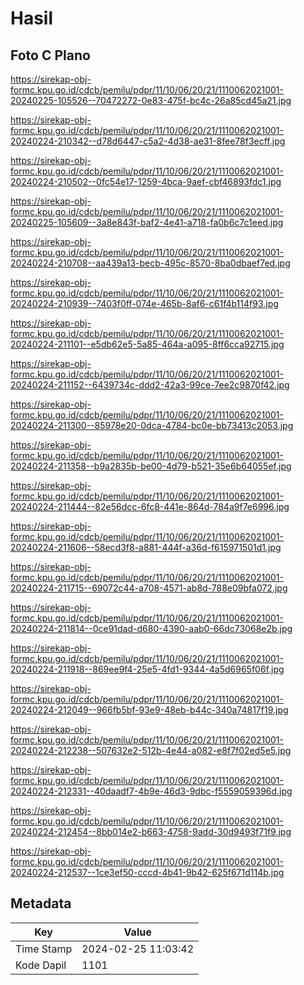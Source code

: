 # Hasil

## Foto C Plano

https://sirekap-obj-formc.kpu.go.id/cdcb/pemilu/pdpr/11/10/06/20/21/1110062021001-20240225-105526--70472272-0e83-475f-bc4c-26a85cd45a21.jpg

https://sirekap-obj-formc.kpu.go.id/cdcb/pemilu/pdpr/11/10/06/20/21/1110062021001-20240224-210342--d78d6447-c5a2-4d38-ae31-8fee78f3ecff.jpg

https://sirekap-obj-formc.kpu.go.id/cdcb/pemilu/pdpr/11/10/06/20/21/1110062021001-20240224-210502--0fc54e17-1259-4bca-9aef-cbf46893fdc1.jpg

https://sirekap-obj-formc.kpu.go.id/cdcb/pemilu/pdpr/11/10/06/20/21/1110062021001-20240225-105609--3a8e843f-baf2-4e41-a718-fa0b6c7c1eed.jpg

https://sirekap-obj-formc.kpu.go.id/cdcb/pemilu/pdpr/11/10/06/20/21/1110062021001-20240224-210708--aa439a13-becb-495c-8570-8ba0dbaef7ed.jpg

https://sirekap-obj-formc.kpu.go.id/cdcb/pemilu/pdpr/11/10/06/20/21/1110062021001-20240224-210939--7403f0ff-074e-465b-8af6-c61f4b114f93.jpg

https://sirekap-obj-formc.kpu.go.id/cdcb/pemilu/pdpr/11/10/06/20/21/1110062021001-20240224-211101--e5db62e5-5a85-464a-a095-8ff6cca92715.jpg

https://sirekap-obj-formc.kpu.go.id/cdcb/pemilu/pdpr/11/10/06/20/21/1110062021001-20240224-211152--6439734c-ddd2-42a3-99ce-7ee2c9870f42.jpg

https://sirekap-obj-formc.kpu.go.id/cdcb/pemilu/pdpr/11/10/06/20/21/1110062021001-20240224-211300--85978e20-0dca-4784-bc0e-bb73413c2053.jpg

https://sirekap-obj-formc.kpu.go.id/cdcb/pemilu/pdpr/11/10/06/20/21/1110062021001-20240224-211358--b9a2835b-be00-4d79-b521-35e6b64055ef.jpg

https://sirekap-obj-formc.kpu.go.id/cdcb/pemilu/pdpr/11/10/06/20/21/1110062021001-20240224-211444--82e56dcc-6fc8-441e-864d-784a9f7e6996.jpg

https://sirekap-obj-formc.kpu.go.id/cdcb/pemilu/pdpr/11/10/06/20/21/1110062021001-20240224-211606--58ecd3f8-a881-444f-a36d-f615971501d1.jpg

https://sirekap-obj-formc.kpu.go.id/cdcb/pemilu/pdpr/11/10/06/20/21/1110062021001-20240224-211715--69072c44-a708-4571-ab8d-788e09bfa072.jpg

https://sirekap-obj-formc.kpu.go.id/cdcb/pemilu/pdpr/11/10/06/20/21/1110062021001-20240224-211814--0ce91dad-d680-4390-aab0-66dc73068e2b.jpg

https://sirekap-obj-formc.kpu.go.id/cdcb/pemilu/pdpr/11/10/06/20/21/1110062021001-20240224-211918--869ee9f4-25e5-4fd1-9344-4a5d6965f06f.jpg

https://sirekap-obj-formc.kpu.go.id/cdcb/pemilu/pdpr/11/10/06/20/21/1110062021001-20240224-212049--966fb5bf-93e9-48eb-b44c-340a74817f19.jpg

https://sirekap-obj-formc.kpu.go.id/cdcb/pemilu/pdpr/11/10/06/20/21/1110062021001-20240224-212238--507632e2-512b-4e44-a082-e8f7f02ed5e5.jpg

https://sirekap-obj-formc.kpu.go.id/cdcb/pemilu/pdpr/11/10/06/20/21/1110062021001-20240224-212331--40daadf7-4b9e-46d3-9dbc-f5559059396d.jpg

https://sirekap-obj-formc.kpu.go.id/cdcb/pemilu/pdpr/11/10/06/20/21/1110062021001-20240224-212454--8bb014e2-b663-4758-9add-30d9493f71f9.jpg

https://sirekap-obj-formc.kpu.go.id/cdcb/pemilu/pdpr/11/10/06/20/21/1110062021001-20240224-212537--1ce3ef50-cccd-4b41-9b42-625f671d114b.jpg


## Metadata

| Key        | Value               |
| ---------- | ------------------- |
| Time Stamp | 2024-02-25 11:03:42 |
| Kode Dapil | 1101                |



